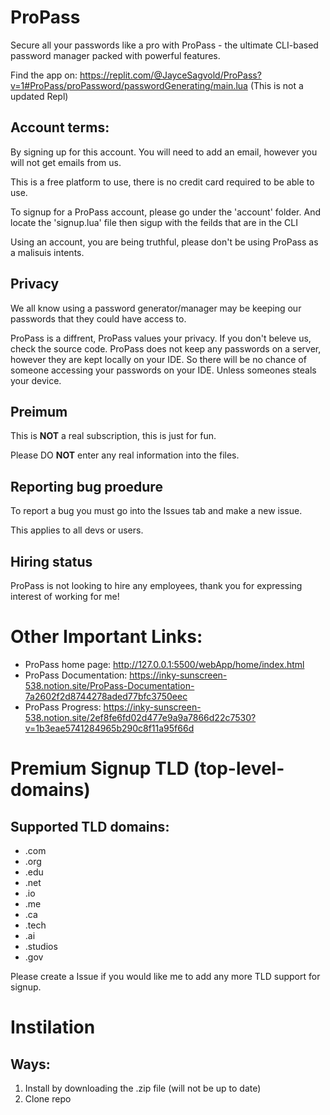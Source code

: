# ProPass
Secure all your passwords like a pro with ProPass - the ultimate CLI-based password manager packed with powerful features.

Find the app on:
https://replit.com/@JayceSagvold/ProPass?v=1#ProPass/proPassword/passwordGenerating/main.lua
(This is not a updated Repl)


## Account terms:

By signing up for this account. You will need to add an email, however you will not get emails from us. 

This is a free platform to use, there is no credit card required to be able to use.

To signup for a ProPass account, please go under the 'account' folder. And locate the 'signup.lua' file then sigup with the feilds that are in the CLI

Using an account, you are being truthful, please don't be using ProPass as a malisuis intents.

## Privacy

We all know using a password generator/manager may be keeping our passwords that they could have access to.

ProPass is a diffrent, ProPass values your privacy. If you don't beleve us, check the source code.
ProPass does not keep any passwords on a server, however they are kept locally on your IDE. So there will be no chance of someone accessing your passwords on your IDE. Unless someones steals your device.


## Preimum

This is **NOT** a real subscription, this is just for fun.

Please DO **NOT** enter any real information into the files.


## Reporting bug proedure

To report a bug you must go into the Issues tab and make a new issue.

This applies to all devs or users.


## Hiring status

ProPass is not looking to hire any employees, thank you for expressing interest of working for me!

# Other Important Links:

* ProPass home page: http://127.0.0.1:5500/webApp/home/index.html
* ProPass Documentation: https://inky-sunscreen-538.notion.site/ProPass-Documentation-7a2602f2d8744278aded77bfc3750eec
* ProPass Progress: https://inky-sunscreen-538.notion.site/2ef8fe6fd02d477e9a9a7866d22c7530?v=1b3eae5741284965b290c8f11a95f66d

# Premium Signup TLD (top-level-domains)

## Supported TLD domains:
* .com
* .org
* .edu
* .net
* .io
* .me
* .ca
* .tech
* .ai
* .studios
* .gov

Please create a Issue if you would like me to add any more TLD support for signup.

# Instilation

## Ways:
1. Install by downloading the .zip file (will not be up to date)
2. Clone repo
